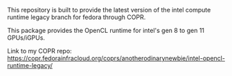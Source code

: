 This repository is built to provide the latest version of the intel compute runtime legacy branch for fedora through COPR. 

This package provides the OpenCL runtime for intel's gen 8 to gen 11 GPUs/iGPUs.

Link to my COPR repo:
https://copr.fedorainfracloud.org/coprs/anotherodinarynewbie/intel-opencl-runtime-legacy/
